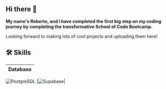 ## Hi there 👋

**My name's Roberto, and I have completed the first big step on my coding journey by completing the transformative School of Code Bootcamp.**


Looking forward to making lots of cool projects and uploading them here!



## 🛠 Skills
| Database              |
| :------------------------- |
 ![PostgreSQL](https://img.shields.io/badge/PostgreSQL-316192?style=for-the-badge&logo=postgresql&logoColor=white)
|![Supabase](https://img.shields.io/badge/Supabase-181818?style=for-the-badge&logo=supabase&logoColor=white)|







